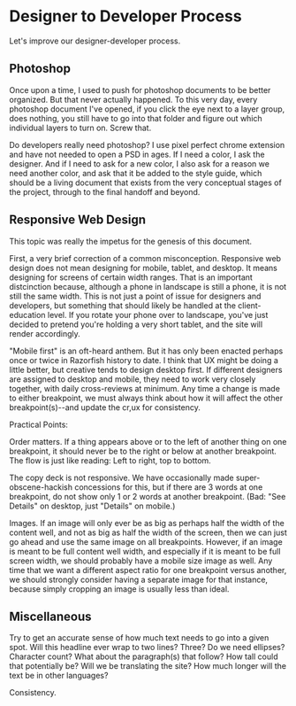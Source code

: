 # Designer to Developer Process

Let's improve our designer-developer process.


## Photoshop

Once upon a time, I used to push for photoshop documents to be better organized.  But that never actually happened.  To this very day, every photoshop document I've opened, if you click the eye next to a layer group, does nothing, you still have to go into that folder and figure out which individual layers to turn on.  Screw that.

Do developers really need photoshop?  I use pixel perfect chrome extension and have not needed to open a PSD in ages.  If I need a color, I ask the designer.  And if I need to ask for a new color, I also ask for a reason we need another color, and ask that it be added to the style guide, which should be a living document that exists from the very conceptual stages of the project, through to the final handoff and beyond.


## Responsive Web Design

This topic was really the impetus for the genesis of this document.

First, a very brief correction of a common misconception.  Responsive web design does not mean designing for mobile, tablet, and desktop.  It means designing for screens of certain width ranges.  That is an important distcinction because, although a phone in landscape is still a phone, it is not still the same width. This is not just a point of issue for designers and developers, but something that should likely be handled at the client-education level.  If you rotate your phone over to landscape, you've just decided to pretend you're holding a very short tablet, and the site will render accordingly.

"Mobile first" is an oft-heard anthem.  But it has only been enacted perhaps once or twice in Razorfish history to date. I think that UX might be doing a little better, but creative tends to design desktop first.  If different designers are assigned to desktop and mobile, they need to work very closely together, with daily cross-reviews at minimum.  Any time a change is made to either breakpoint, we must always think about how it will affect the other breakpoint(s)--and update the cr,ux for consistency.

Practical Points:

Order matters.  If a thing appears above or to the left of another thing on one breakpoint, it should never be to the right or below at another breakpoint.  The flow is just like reading: Left to right, top to bottom.

The copy deck is not responsive.  We have occasionally made super-obscene-hackish concessions for this, but if there are 3 words at one breakpoint, do not show only 1 or 2 words at another breakpoint. (Bad: "See Details" on desktop, just "Details" on mobile.)

Images.  If an image will only ever be as big as perhaps half the width of the content well, and not as big as half the width of the screen, then we can just go ahead and use the same image on all breakpoints.  However, if an image is meant to be full content well width, and especially if it is meant to be full screen width, we should probably have a mobile size image as well.  Any time that we want a different aspect ratio for one breakpoint versus another, we should strongly consider having a separate image for that instance, because simply cropping an image is usually less than ideal.


## Miscellaneous

Try to get an accurate sense of how much text needs to go into a given spot.  Will this headline ever wrap to two lines? Three?  Do we need ellipses?  Character count?  What about the paragraph(s) that follow?  How tall could that potentially be?  Will we be translating the site?  How much longer will the text be in other languages?

Consistency.

